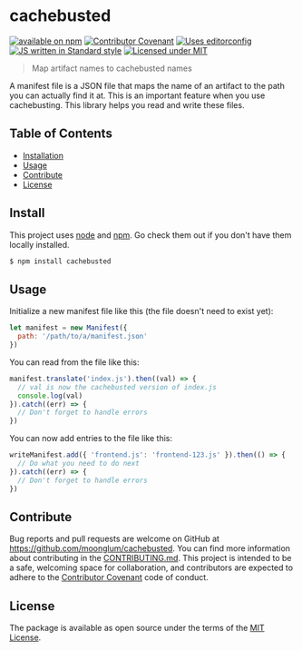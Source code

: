 # cachebusted

[![available on npm](https://img.shields.io/npm/v/cachebusted.svg?style=flat-square)](https://www.npmjs.com/package/cachebusted)
[![Contributor Covenant](https://img.shields.io/badge/contributor%20covenant-1.4-4C1161.svg?style=flat-square)](http://contributor-covenant.org/version/1/4)
[![Uses editorconfig](https://img.shields.io/badge/editorconfig--e0efef.svg?style=flat-square)](.editorconfig)
[![JS written in Standard style](https://img.shields.io/badge/code%20style-standard-brightgreen.svg?style=flat-square)](http://standardjs.com)
[![Licensed under MIT](https://img.shields.io/github/license/mashape/apistatus.svg?style=flat-square)](LICENSE)

> Map artifact names to cachebusted names

A manifest file is a JSON file that maps the name of an artifact to the path you can actually find it at. This is an important feature when you use cachebusting. This library helps you read and write these files.

## Table of Contents

* [Installation](#installation)
* [Usage](#usage)
* [Contribute](#contribute)
* [License](#license)

## Install

This project uses [node](http://nodejs.org) and [npm](https://npmjs.com). Go check them out if you don't have them locally installed.

```sh
$ npm install cachebusted
```

## Usage

Initialize a new manifest file like this (the file doesn't need to exist yet):

```javascript
let manifest = new Manifest({
  path: '/path/to/a/manifest.json'
})
```

You can read from the file like this:

```javascript
manifest.translate('index.js').then((val) => {
  // val is now the cachebusted version of index.js
  console.log(val)
}).catch((err) => {
  // Don't forget to handle errors
})
```

You can now add entries to the file like this:

```javascript
writeManifest.add({ 'frontend.js': 'frontend-123.js' }).then(() => {
  // Do what you need to do next
}).catch((err) => {
  // Don't forget to handle errors
})
```

## Contribute

Bug reports and pull requests are welcome on GitHub at https://github.com/moonglum/cachebusted. You can find more information about contributing in the [CONTRIBUTING.md](CONTRIBUTING.md). This project is intended to be a safe, welcoming space for collaboration, and contributors are expected to adhere to the [Contributor Covenant](http://contributor-covenant.org) code of conduct.

## License

The package is available as open source under the terms of the [MIT License](http://opensource.org/licenses/MIT).
